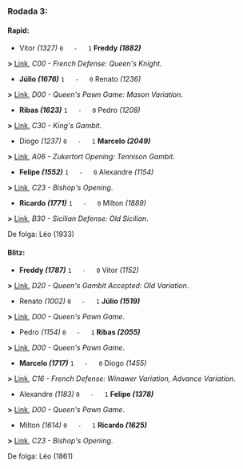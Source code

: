### Rodada 3:

#### Rapid:

* Vitor *(1327)* `0   -   1` **Freddy *(1882)***

**>** [Link](https://www.lichess.org/mPoMdB5X), *C00 - French Defense: Queen's Knight*.
* **Júlio *(1676)*** `1   -   0`  Renato *(1236)*

**>** [Link](https://www.lichess.org/UoTKilWT), *D00 - Queen's Pawn Game: Mason Variation*.
* **Ribas *(1623)*** `1   -   0`  Pedro *(1208)*

**>** [Link](https://www.lichess.org/rwRiLi0u), *C30 - King's Gambit*.
* Diogo *(1237)* `0   -   1` **Marcelo *(2049)***

**>** [Link](https://www.lichess.org/iTEYyYuH), *A06 - Zukertort Opening: Tennison Gambit*.
* **Felipe *(1552)*** `1   -   0`  Alexandre *(1154)*

**>** [Link](https://www.lichess.org/AjfNFS7V), *C23 - Bishop's Opening*.
* **Ricardo *(1771)*** `1   -   0`  Milton *(1889)*

**>** [Link](https://www.lichess.org/ONIds6vg), *B30 - Sicilian Defense: Old Sicilian*.

De folga: Léo (1933)

#### Blitz:

* **Freddy *(1787)*** `1   -   0`  Vitor *(1152)*

**>** [Link](https://www.lichess.org/2NkAyca4), *D20 - Queen's Gambit Accepted: Old Variation*.
* Renato *(1002)* `0   -   1` **Júlio *(1519)***

**>** [Link](https://www.lichess.org/sGYNFcf4), *D00 - Queen's Pawn Game*.
* Pedro *(1154)* `0   -   1` **Ribas *(2055)***

**>** [Link](https://www.lichess.org/XPb1HyYk), *D00 - Queen's Pawn Game*.
* **Marcelo *(1717)*** `1   -   0`  Diogo *(1455)*

**>** [Link](https://www.lichess.org/5TFXe391), *C16 - French Defense: Winawer Variation, Advance Variation*.
* Alexandre *(1183)* `0   -   1` **Felipe *(1378)***

**>** [Link](https://www.lichess.org/Ph54JBSv), *D00 - Queen's Pawn Game*.
* Milton *(1614)* `0   -   1` **Ricardo *(1625)***

**>** [Link](https://www.lichess.org/fWgQh4gz), *C23 - Bishop's Opening*.

De folga: Léo (1861)


